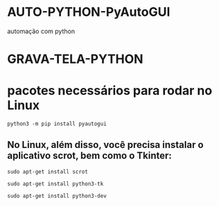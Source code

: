 # AUTO-PYTHON-PyAutoGUI
automação com python


# GRAVA-TELA-PYTHON

# pacotes necessários para rodar no Linux

`python3 -m pip install pyautogui`

## No Linux, além disso, você precisa instalar o aplicativo scrot, bem como o Tkinter:

`sudo apt-get install scrot`

`sudo apt-get install python3-tk`

`sudo apt-get install python3-dev`

